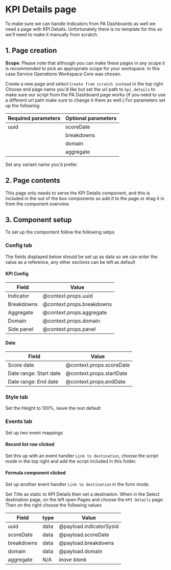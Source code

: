 # KPI Details page

To make sure we can handle Indicators from PA Dashboards as well we need a page with KPI Details.
Unfortunately there is no template for this so we'll need to make it manually from scratch.

## 1. Page creation

**Scope**: Please note that although you can make these pages in any scope it is recommended to pick an appropriate scope for your workspace. In this case Service Operations Workspace Core was chosen.

Create a new page and select `Create from scratch instead` in the top right
Choose and page name you'd like but set the url path to `kpi_details` to make sure our script from the PA Dashboard page works (if you need to use a different url path make sure to change it there as well.)
For parameters set up the following:

| Required parameters | Optional parameters |
| ------------------- | ------------------- |
| uuid                | scoreDate           |
|                     | breakdowns          |
|                     | domain              |
|                     | aggregate           |

Set any variant name you'd prefer.

## 2. Page contents

This page only needs to serve the KPI Details component, and this is included in the out of the box components so add it to the page or drag it in from the component overview.

## 3. Component setup

To set up the compontent follow the following setps

### Config tab

The fields displayed below should be set up as data so we can enter the value as a reference, any other sections can be left as default

#### KPI Config

| Field      | Value                     |
| ---------- | ------------------------- |
| Indicator  | @context.props.uuid       |
| Breakdowns | @context.props.breakdowns |
| Aggregate  | @context.props.aggregate  |
| Domain     | @context.props.domain     |
| Side panel | @context.props.panel      |

#### Date

| Field                  | Value                    |
| ---------------------- | ------------------------ |
| Score date             | @context.props.scoreDate |
| Date range: Start date | @context.props.startDate |
| Date range: End date   | @context.props.endDate   |

### Style tab

Set the Height to 100%, leave the rest default

### Events tab

Set up two event mappings

#### Record list row clicked

Set this up with an event handler `Link to destination`, choose the script mode in the top right and add the script included in this folder.

#### Formula component clicked

Set up another event handler `Link to destination` in the form mode.

Set Title as static to KPI Details then set a destination.
When in the Select destination page, on the left open Pages and choose the `KPI Details` page.
Then on the right choose the following values

| Field      | type | Value                   |
| ---------- | ---- | ----------------------- |
| uuid       | data | @payload.indicatorSysid |
| scoreDate  | data | @payload.scoreDate      |
| breakdowns | data | @payload.breakdowns     |
| domain     | data | @payload.domain         |
| aggregate  | N/A  | _leave blank_           |
